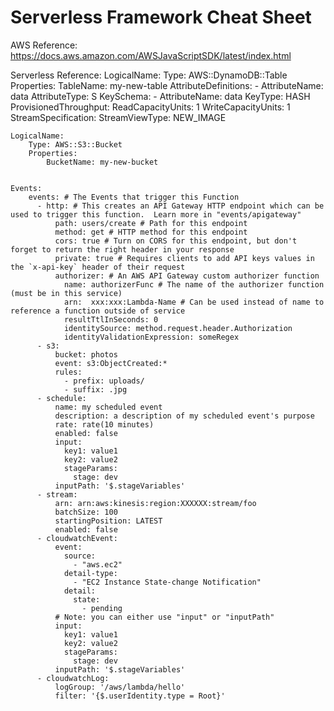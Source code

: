 # Serverless Framework Cheat Sheet
AWS Reference:
https://docs.aws.amazon.com/AWSJavaScriptSDK/latest/index.html

		
Serverless Reference:
    LogicalName:
      Type: AWS::DynamoDB::Table
      Properties:
        TableName: my-new-table
        AttributeDefinitions:
          - AttributeName: data
            AttributeType: S
        KeySchema:
          - AttributeName: data
            KeyType: HASH
        ProvisionedThroughput:
          ReadCapacityUnits: 1
          WriteCapacityUnits: 1
		StreamSpecification:
          StreamViewType: NEW_IMAGE
		  
	LogicalName:			
		Type: AWS::S3::Bucket
		Properties:
			BucketName: my-new-bucket


	Events:
		events: # The Events that trigger this Function
		  - http: # This creates an API Gateway HTTP endpoint which can be used to trigger this function.  Learn more in "events/apigateway"
			  path: users/create # Path for this endpoint
			  method: get # HTTP method for this endpoint
			  cors: true # Turn on CORS for this endpoint, but don't forget to return the right header in your response
			  private: true # Requires clients to add API keys values in the `x-api-key` header of their request
			  authorizer: # An AWS API Gateway custom authorizer function
				name: authorizerFunc # The name of the authorizer function (must be in this service)
				arn:  xxx:xxx:Lambda-Name # Can be used instead of name to reference a function outside of service
				resultTtlInSeconds: 0
				identitySource: method.request.header.Authorization
				identityValidationExpression: someRegex
		  - s3:
			  bucket: photos
			  event: s3:ObjectCreated:*
			  rules:
				- prefix: uploads/
				- suffix: .jpg
		  - schedule:
			  name: my scheduled event
			  description: a description of my scheduled event's purpose
			  rate: rate(10 minutes)
			  enabled: false
			  input:
				key1: value1
				key2: value2
				stageParams:
				  stage: dev
			  inputPath: '$.stageVariables'
		  - stream:
			  arn: arn:aws:kinesis:region:XXXXXX:stream/foo
			  batchSize: 100
			  startingPosition: LATEST
			  enabled: false
		  - cloudwatchEvent:
			  event:
				source:
				  - "aws.ec2"
				detail-type:
				  - "EC2 Instance State-change Notification"
				detail:
				  state:
					- pending
			  # Note: you can either use "input" or "inputPath"
			  input:
				key1: value1
				key2: value2
				stageParams:
				  stage: dev
			  inputPath: '$.stageVariables'
		  - cloudwatchLog:
			  logGroup: '/aws/lambda/hello'
			  filter: '{$.userIdentity.type = Root}'
